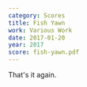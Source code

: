```yaml
---
category: Scores
title: Fish Yawn
work: Various Work
date: 2017-01-20
year: 2017
score: fish-yawn.pdf
---
```


That's it again.
